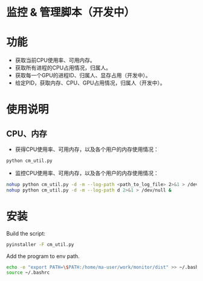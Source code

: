 # 监控 & 管理脚本（开发中）

# 功能
- 获取当前CPU使用率、可用内存。
- 获取所有进程的CPU占用情况，归属人。
- 获取每一个GPU的进程ID、归属人、显存占用（开发中）。
- 给定PID，获取内存、CPU、GPU占用情况，归属人（开发中）。

# 使用说明
## CPU、内存
- 获得CPU使用率、可用内存，以及各个用户的内存使用情况：
```bash
python cm_util.py
```
- 监控CPU使用率、可用内存，以及各个用户的内存使用情况：
```bash
nohup python cm_util.py -d -m --log-path <path_to_log_file> 2>&1 > /dev/null &
nohup python cm_util.py -d -m --log-path d 2>&1 > /dev/null &
```

# 安装
Build the script:
```bash
pyinstaller -F cm_util.py
```

Add the program to env path.
```bash
echo -e "export PATH=\$PATH:/home/ma-user/work/monitor/dist" >> ~/.bashrc
source ~/.bashrc
```